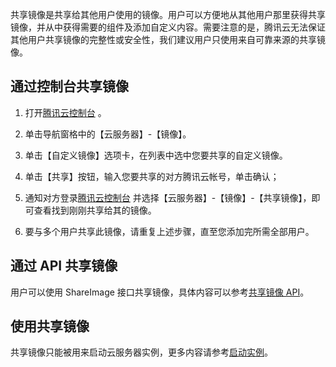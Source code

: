 共享镜像是共享给其他用户使用的镜像。用户可以方便地从其他用户那里获得共享镜像，并从中获得需要的组件及添加自定义内容。需要注意的是，腾讯云无法保证其他用户共享镜像的完整性或安全性，我们建议用户只使用来自可靠来源的共享镜像。

## 通过控制台共享镜像

1) 打开[腾讯云控制台](https://console.qcloud.com) 。

2) 单击导航窗格中的【云服务器】-【镜像】。

3) 单击【自定义镜像】选项卡，在列表中选中您要共享的自定义镜像。

4) 单击【共享】按钮，输入您要共享的对方腾讯云帐号，单击确认；

5) 通知对方登录[腾讯云控制台](https://console.qcloud.com) 并选择【云服务器】-【镜像】-【共享镜像】，即可查看找到刚刚共享给其的镜像。

6) 要与多个用户共享此镜像，请重复上述步骤，直至您添加完所需全部用户。

## 通过 API 共享镜像
用户可以使用 ShareImage 接口共享镜像，具体内容可以参考[共享镜像 API]()。

## 使用共享镜像
共享镜像只能被用来启动云服务器实例，更多内容请参考[启动实例]()。